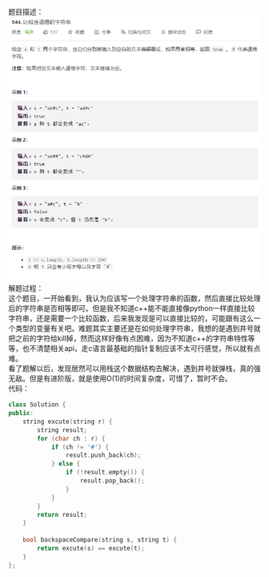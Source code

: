 题目描述：  
![image](/basical/string/image/image1.png)
解题过程：  
这个题目，一开始看到，我认为应该写一个处理字符串的函数，然后直接比较处理后的字符串是否相等即可。但是我不知道c++能不能直接像python一样直接比较字符串，还是需要一个比较函数，后来我发现是可以直接比较的，可能跟有这么一个类型的变量有关吧。难题其实主要还是在如何处理字符串，我想的是遇到井号就把之前的字符给kill掉，然而这样好像有点困难，因为不知道c++的字符串特性等等，也不清楚相关api，走c语言最基础的指针复制应该不太可行感觉，所以就有点难。  
看了题解以后，发现居然可以用栈这个数据结构去解决，遇到井号就弹栈，真的强无敌。但是有进阶版，就是使用O(1)的时间复杂度，可惜了，暂时不会。  
代码：  
```cpp
class Solution {
public:
    string excute(string r) {
        string result;
        for (char ch : r) {
            if (ch != '#') {
                result.push_back(ch);
            } else {
                if (!result.empty()) {
                    result.pop_back();
                }
            }
        }
        return result;
    }
    
    bool backspaceCompare(string s, string t) {
        return excute(s) == excute(t);
    }
};
```